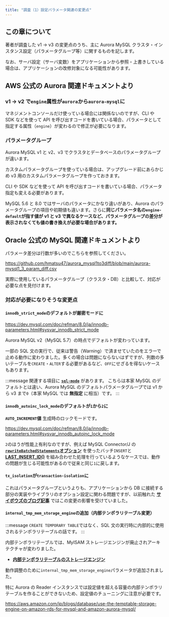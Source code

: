 ```yaml
---
title: "調査（1）設定パラメータ関連の変更点"
---
```

## この章について

著者が調査した v1 → v3 の変更点のうち、主に Aurora MySQL クラスタ・インスタンス設定（パラメータグループ等）に関するものを記します。

なお、サーバ設定（サーバ変数）をアプリケーションから参照・上書きしている場合は、アプリケーションの改修対象になる可能性があります。

## AWS 公式の Aurora 関連ドキュメントより

### v1 → v2 で`engine`属性が`aurora`から`aurora-mysql`に

マネジメントコンソールだけ使っている場合には関係ないのですが、CLI や SDK などを使って API を呼び出すコードを書いている場合、パラメータとして指定する属性（`engine`）が変わるので修正が必要になります。

### パラメータグループ

Aurora MySQL v1 と v2、v3 でクラスタとデータベースのパラメータグループが違います。

カスタムパラメータグループを使っている場合は、アップグレード前にあらかじめ v3 用のカスタムパラメータグループを作っておきます。

CLI や SDK などを使って API を呼び出すコードを書いている場合、パラメータ指定も変える必要があります。

MySQL 5.6 と 8.0 ではサーバのパラメータにかなり違いがあり、Aurora のパラメータグループの項目や初期値も違います。さらに**同じパラメータ名の`engine-default`が指す値が v1 と v3 で異なるケースなど、パラメータグループの差分が表示されなくても値の書き換えが必要な場合があります。**

## Oracle 公式の MySQL 関連ドキュメントより

パラメータ差分は行数が多いのでこちらを参照してください。

https://github.com/hmatsu47/aurora_mysql1to3diff/blob/main/aurora-mysql1_3_param_diff.csv

実際に使用しているパラメータグループ（クラスタ・DB）と比較して、対応が必要な点を見付けます。

### 対応が必要になりそうな変更点

#### `innodb_strict_mode`のデフォルトが厳密モードに

https://dev.mysql.com/doc/refman/8.0/ja/innodb-parameters.html#sysvar_innodb_strict_mode

Aurora MySQL v2（MySQL 5.7）の時点でデフォルトが変わっています。

一部の SQL 文の実行で、従来は警告（Warning）で済ませていたのをエラーで止める動作に変わりました。多くの場合は問題にならないはずですが、列数の多いテーブルを`CREATE`・`ALTER`する必要があるなど、`OFF`にせざるを得ないケースもあります。

:::message
関連する項目に **[`sql-mode`](https://dev.mysql.com/doc/refman/8.0/ja/sql-mode.html)** があります。
こちらは本家 MySQL のデフォルトとは違い、Aurora MySQL のデフォルトパラメータグループでは v1 から v3 まで`0`（本家 MySQL では **無指定** に相当）です。
:::

#### `innodb_autoinc_lock_mode`のデフォルトが`1`から`2`に

**`AUTO_INCREMENT`値** 生成時のロックモードです。

https://dev.mysql.com/doc/refman/8.0/ja/innodb-parameters.html#sysvar_innodb_autoinc_lock_mode

`2`のほうが性能上有利なのですが、例えば MySQL Connector/J の **[`rewriteBatchedStatements`オプション](https://dev.mysql.com/doc/connector-j/8.0/en/connector-j-connp-props-performance-extensions.html#cj-conn-prop_rewriteBatchedStatements)** を使ったバッチ`INSERT`と **[LAST_INSERT_ID()](https://dev.mysql.com/doc/refman/8.0/ja/information-functions.html#function_last-insert-id)** を組み合わせた処理を行っているようなケースでは、動作の問題が生じる可能性があるので従来と同じ`1`に戻します。

#### `tx_isolation`が`transaction-isolation`に

これはパラメータグループというよりも、アプリケーションから DB に接続する部分の実装やライブラリのオプション設定に関わる問題ですが、以前触れた **[サイボウズのブログ記事](https://blog.cybozu.io/entry/2021/05/24/175000#%E3%83%88%E3%83%A9%E3%83%B3%E3%82%B6%E3%82%AF%E3%82%B7%E3%83%A7%E3%83%B3%E5%88%86%E9%9B%A2%E3%83%AC%E3%83%99%E3%83%AB%E3%82%92%E8%A8%AD%E5%AE%9A%E3%81%99%E3%82%8B%E5%A4%89%E6%95%B0%E5%90%8D%E3%81%AE%E5%A4%89%E6%9B%B4)** ではこの変更の影響を受けていました。


#### `internal_tmp_mem_storage_engine`の追加（内部テンポラリテーブル変更）

:::message
`CREATE TEMPORARY TABLE`ではなく、SQL 文の実行時に内部的に使用されるテンポラリテーブルの話です。
:::

内部テンポラリテーブルでは、MyISAM ストレージエンジンが廃止されアーキテクチャが変わりました。

- **[内部テンポラリテーブルのストレージエンジン](https://docs.aws.amazon.com/ja_jp/AmazonRDS/latest/AuroraUserGuide/AuroraMySQL.MySQL80.html#AuroraMySQL.mysql80-internal-temp-tables-engine)**

動作調整のために`internal_tmp_mem_storage_engine`パラメータが追加されました。

特に Aurora の Reader インスタンスでは設定値を超える容量の内部テンポラリテーブルを作ることができないため、設定値のチューニングに注意が必要です。

https://aws.amazon.com/jp/blogs/database/use-the-temptable-storage-engine-on-amazon-rds-for-mysql-and-amazon-aurora-mysql/